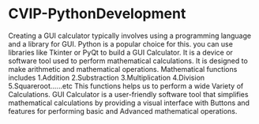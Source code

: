 # CVIP-PythonDevelopment
Creating a GUI calculator typically involves using a programming language and a library for GUI. Python is a popular choice for this. you can use libraries like Tkinter or PyQt to build a GUI Calculator. It is a device or software tool used to perform mathematical calculations. It is designed to make arithmetic and mathematical operations.
Mathematical functions includes
1.Addition
2.Substraction
3.Multiplication
4.Division
5.Squareroot......etc
This functions helps us to perform a wide Variety of Calculations.
GUI Calculator is a user-friendly software tool that simplifies mathematical calculations by providing a visual interface with Buttons and features for performing basic and Advanced mathematical operations.
